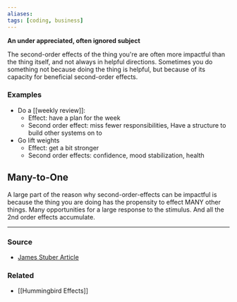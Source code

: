 ```yaml
---
aliases: 
tags: [coding, business]
---
```

**An under appreciated, often ignored subject**

The second-order effects of the thing you're are often more impactful than the thing itself, and not always in helpful directions. Sometimes you do something not because doing the thing is helpful, but because of its capacity for beneficial second-order effects.
### Examples
- Do a [[weekly review]]:
	- Effect: have a plan for the week
	- Second order effect: miss fewer responsibilities, Have a structure to build other systems on to
- Go lift weights
	- Effect: get a bit stronger
	- Second order effects: confidence, mood stabilization, health

## Many-to-One
A large part of the reason why second-order-effects can be impactful is because the thing you are doing has the propensity to effect MANY other things. Many opportunities for a large response to the stimulus. And all the 2nd order effects accumulate.

---
### Source
- [James Stuber Article](https://www.jamesstuber.com/second-order-effects/)

### Related
- [[Hummingbird Effects]]
